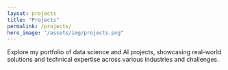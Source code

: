 ```yaml
---
layout: projects
title: "Projects"
permalink: /projects/
hero_image: "/assets/img/projects.png"
---
```


Explore my portfolio of data science and AI projects, showcasing real-world solutions and technical expertise across various industries and challenges.
